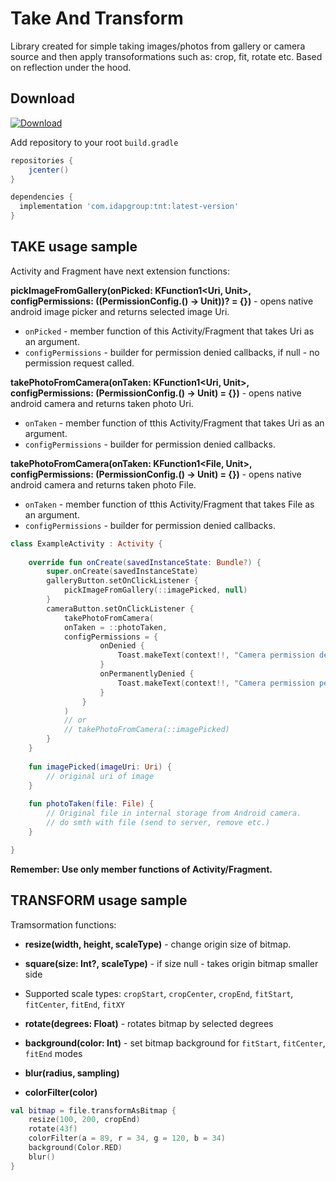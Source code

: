 Take And Transform
============
Library created for simple taking images/photos from gallery or camera source and then apply transoformations such as: crop, fit, rotate etc. Based on reflection under the hood.

Download
--------

[ ![Download](https://api.bintray.com/packages/idapgroup/kotlin/TNT/images/download.svg?version=1.1.0) ](https://bintray.com/idapgroup/kotlin/TNT/1.1.0/link)

Add repository to your root `build.gradle`

```groovy
repositories {
    jcenter()
}
```

```groovy
dependencies {
  implementation 'com.idapgroup:tnt:latest-version'
}
```

TAKE usage sample
-------------

Activity and Fragment have next extension functions:

__pickImageFromGallery(onPicked: KFunction1<Uri, Unit>, configPermissions: ((PermissionConfig.() -> Unit))? = {})__ - opens native android image picker and returns selected image Uri.
* `onPicked` - member function of this Activity/Fragment that takes Uri as an argument.
* `configPermissions` - builder for permission denied callbacks, if null - no permission request called.

__takePhotoFromCamera(onTaken: KFunction1<Uri, Unit>, configPermissions: (PermissionConfig.() -> Unit) = {})__ - opens native android camera and returns taken photo Uri.
* `onTaken` - member function of tthis Activity/Fragment that takes Uri as an argument.
* `configPermissions` - builder for permission denied callbacks.

__takePhotoFromCamera(onTaken: KFunction1<File, Unit>, configPermissions: (PermissionConfig.() -> Unit) = {})__ - opens native android camera and returns taken photo File.
* `onTaken` - member function of tthis Activity/Fragment that takes File as an argument.
* `configPermissions` - builder for permission denied callbacks.

```kotlin
class ExampleActivity : Activity {
    
    override fun onCreate(savedInstanceState: Bundle?) {
        super.onCreate(savedInstanceState)
        galleryButton.setOnClickListener {
            pickImageFromGallery(::imagePicked, null)
        }
        cameraButton.setOnClickListener {
            takePhotoFromCamera(
            onTaken = ::photoTaken,
            configPermissions = {
                    onDenied {
                        Toast.makeText(context!!, "Camera permission denied", Toast.LENGTH_SHORT).show()
                    }
                    onPermanentlyDenied {
                        Toast.makeText(context!!, "Camera permission permanently denied", Toast.LENGTH_SHORT).show()
                    }
                }
            )
            // or
            // takePhotoFromCamera(::imagePicked)
        }
    }
    
    fun imagePicked(imageUri: Uri) {
        // original uri of image
    }
    
    fun photoTaken(file: File) {
        // Original file in internal storage from Android camera. 
        // do smth with file (send to server, remove etc.)
    }

}
```

__Remember: Use only member functions of Activity/Fragment.__

TRANSFORM usage sample
-------------

Tramsormation functions:
* __resize(width, height, scaleType)__ - change origin size of bitmap.
* __square(size: Int?, scaleType)__ - if size null - takes origin bitmap smaller side
*  Supported scale types: `cropStart`, `cropCenter`, `cropEnd`, `fitStart`, `fitCenter`, `fitEnd`, `fitXY`

* __rotate(degrees: Float)__ - rotates bitmap by selected degrees
* __background(color: Int)__ - set bitmap background for `fitStart`, `fitCenter`, `fitEnd` modes
* __blur(radius, sampling)__
* __colorFilter(color)__

```kotlin
val bitmap = file.transformAsBitmap {
    resize(100, 200, cropEnd)
    rotate(43f)
    colorFilter(a = 89, r = 34, g = 120, b = 34)
    background(Color.RED)
    blur()
}
```


